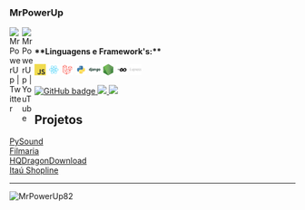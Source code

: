 ### MrPowerUp
<div>
<!--<a href="https://discord.gg/rPfYYFgd">
  <img align="left" alt="MrPowerUp Discord" width="22px" src="https://raw.githubusercontent.com/peterthehan/peterthehan/master/assets/discord.svg" />
</a>
-->
<a href="https://twitter.com/Guuh_882YT">
  <img align="left" alt="MrPowerUp | Twitter" width="22px" src="https://raw.githubusercontent.com/peterthehan/peterthehan/master/assets/twitter.svg" />
</a>
  <a href="https://www.youtube.com/channel/UC6JuvYDZgOoI83Qp9A8oEQQ">
  <img align="left" alt="MrPowerUp | YouTube" width="22px" src="https://raw.githubusercontent.com/peterthehan/peterthehan/master/assets/youtube.svg" />
</a>
<!-- <a href="https://www.linkedin.com/in/abhisheknaiidu/">
  <img align="left" alt="Abhishek's LinkedIN" width="22px" src="https://raw.githubusercontent.com/peterthehan/peterthehan/master/assets/linkedin.svg" />
</a> -->

<br />
<br />
  <!--
<img align="center" alt="GIF" src="https://github.com/MrPowerUp82/MrPowerUp82/blob/main/code.gif?raw=true" width="500" height="320" />
-->
  <strong align="left">
**Linguagens e Framework's:**  
  </strong>
 <br />
  
<code><img height="20" src="https://raw.githubusercontent.com/github/explore/80688e429a7d4ef2fca1e82350fe8e3517d3494d/topics/javascript/javascript.png"></code>
<code><img height="20" src="https://raw.githubusercontent.com/github/explore/80688e429a7d4ef2fca1e82350fe8e3517d3494d/topics/react/react.png"></code>
<code><img height="20" src="https://raw.githubusercontent.com/github/explore/56a826d05cf762b2b50ecbe7d492a839b04f3fbf/topics/laravel/laravel.png"></code>
<code><img height="20" src="https://raw.githubusercontent.com/github/explore/80688e429a7d4ef2fca1e82350fe8e3517d3494d/topics/python/python.png"></code>
<code><img height="20" src="https://raw.githubusercontent.com/github/explore/7456fdff59816d37ef383a6c8f32a26ff7332db2/topics/django/django.png"></code>
<code><img height="20" src="https://raw.githubusercontent.com/github/explore/80688e429a7d4ef2fca1e82350fe8e3517d3494d/topics/nodejs/nodejs.png"></code>
  <code><img height="20" src="https://raw.githubusercontent.com/github/explore/80688e429a7d4ef2fca1e82350fe8e3517d3494d/topics/go/go.png"></code>
  <code><img height="20" src="https://raw.githubusercontent.com/github/explore/80688e429a7d4ef2fca1e82350fe8e3517d3494d/topics/express/express.png"></code>

<p align="left">
  <a href="https://github.com/MrPowerUp82?tab=followers">
    <img src="https://img.shields.io/github/followers/MrPowerUp82?style=for-the-badge" alt="GitHub badge" />
  </a>
  <a href="https://twitter.com/Guuh_882YT">
    <img src="https://img.shields.io/twitter/follow/Guuh_882YT?style=for-the-badge" />
  </a>
  <a href="https://www.youtube.com/channel/UC6JuvYDZgOoI83Qp9A8oEQQ?sub_confirmation=1">
    <img src="https://img.shields.io/youtube/channel/subscribers/UC6JuvYDZgOoI83Qp9A8oEQQ?style=for-the-badge" />
  </a>
</p>
</div>
<h2>Projetos</h2>
<!-- <a href="https://github.com/MrPowerUp82/chat-mobile">Chat Mobile</a><br/> -->
<a href="https://github.com/MrPowerUp82/Eel-MusicPlayer-Python">PySound</a><br/>
<a href="https://github.com/MrPowerUp82/filmaria-mobile">Filmaria</a><br/>
<a href="https://github.com/MrPowerUp82/hqdragondownload">HQDragonDownload</a><br/>
<a href="https://github.com/MrPowerUp82/python_itaushopline">Itaú Shopline</a>

<hr/>

<img src="https://github-readme-stats.vercel.app/api?username=MrPowerUp82&show_icons=true&theme=gotham" alt="MrPowerUp82" />


